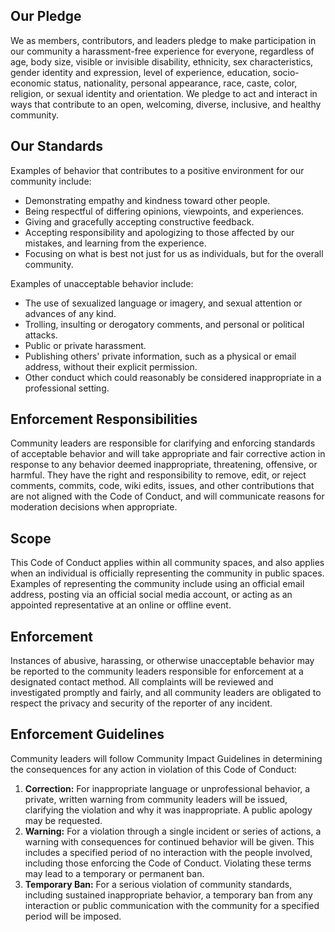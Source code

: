 ## Our Pledge
We as members, contributors, and leaders pledge to make participation in our community a harassment-free experience for everyone, regardless of age, body size, visible or invisible disability, ethnicity, sex characteristics, gender identity and expression, level of experience, education, socio-economic status, nationality, personal appearance, race, caste, color, religion, or sexual identity and orientation. We pledge to act and interact in ways that contribute to an open, welcoming, diverse, inclusive, and healthy community.

## Our Standards
Examples of behavior that contributes to a positive environment for our community include:
*   Demonstrating empathy and kindness toward other people.
*   Being respectful of differing opinions, viewpoints, and experiences.
*   Giving and gracefully accepting constructive feedback.
*   Accepting responsibility and apologizing to those affected by our mistakes, and learning from the experience.
*   Focusing on what is best not just for us as individuals, but for the overall community.

Examples of unacceptable behavior include:
*   The use of sexualized language or imagery, and sexual attention or advances of any kind.
*   Trolling, insulting or derogatory comments, and personal or political attacks.
*   Public or private harassment.
*   Publishing others' private information, such as a physical or email address, without their explicit permission.
*   Other conduct which could reasonably be considered inappropriate in a professional setting.

## Enforcement Responsibilities
Community leaders are responsible for clarifying and enforcing standards of acceptable behavior and will take appropriate and fair corrective action in response to any behavior deemed inappropriate, threatening, offensive, or harmful. They have the right and responsibility to remove, edit, or reject comments, commits, code, wiki edits, issues, and other contributions that are not aligned with the Code of Conduct, and will communicate reasons for moderation decisions when appropriate.

## Scope
This Code of Conduct applies within all community spaces, and also applies when an individual is officially representing the community in public spaces. Examples of representing the community include using an official email address, posting via an official social media account, or acting as an appointed representative at an online or offline event.

## Enforcement
Instances of abusive, harassing, or otherwise unacceptable behavior may be reported to the community leaders responsible for enforcement at a designated contact method. All complaints will be reviewed and investigated promptly and fairly, and all community leaders are obligated to respect the privacy and security of the reporter of any incident.

## Enforcement Guidelines
Community leaders will follow Community Impact Guidelines in determining the consequences for any action in violation of this Code of Conduct:
1.  **Correction:** For inappropriate language or unprofessional behavior, a private, written warning from community leaders will be issued, clarifying the violation and why it was inappropriate. A public apology may be requested.
2.  **Warning:** For a violation through a single incident or series of actions, a warning with consequences for continued behavior will be given. This includes a specified period of no interaction with the people involved, including those enforcing the Code of Conduct. Violating these terms may lead to a temporary or permanent ban.
3.  **Temporary Ban:** For a serious violation of community standards, including sustained inappropriate behavior, a temporary ban from any interaction or public communication with the community for a specified period will be imposed.
